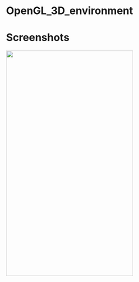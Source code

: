 # OpenGL_3D_environment

# Screenshots
<img src="https://raw.githubusercontent.com/rezaulkhan111/OpenGL_3D_environment
/master/home1.jpg" width="346" height="615" />
